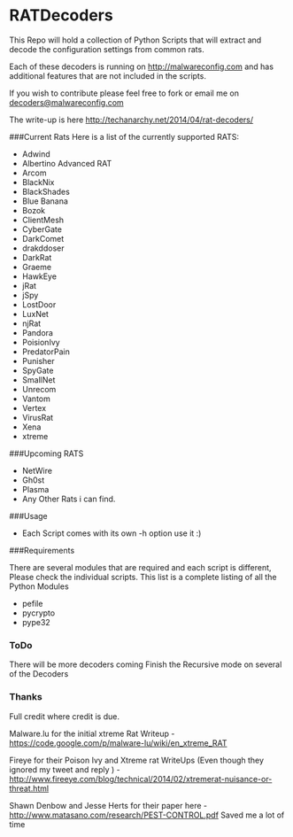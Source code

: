 RATDecoders
===========

This Repo will hold a collection of Python Scripts that will extract and decode the configuration settings from common rats.

Each of these decoders is running on http://malwareconfig.com and has additional features that are not included in the scripts.

If you wish to contribute please feel free to fork or email me on decoders@malwareconfig.com

The write-up is here http://techanarchy.net/2014/04/rat-decoders/

###Current Rats
Here is a list of the currently supported RATS:

- Adwind
- Albertino Advanced RAT
- Arcom
- BlackNix
- BlackShades
- Blue Banana
- Bozok
- ClientMesh
- CyberGate
- DarkComet
- drakddoser
- DarkRat
- Graeme
- HawkEye
- jRat
- jSpy
- LostDoor
- LuxNet
- njRat
- Pandora
- PoisionIvy
- PredatorPain
- Punisher
- SpyGate
- SmallNet
- Unrecom
- Vantom
- Vertex
- VirusRat
- Xena
- xtreme

###Upcoming RATS

- NetWire
- Gh0st
- Plasma
- Any Other Rats i can find.

###Usage

- Each Script comes with its own -h option use it :)

###Requirements

There are several modules that are required and each script is different, Please check the individual scripts. 
This list is a complete listing of all the Python Modules

- pefile
- pycrypto
- pype32

### ToDo

There will be more decoders coming
Finish the Recursive mode on several of the Decoders

### Thanks

Full credit where credit is due. 

Malware.lu for the initial xtreme Rat Writeup - https://code.google.com/p/malware-lu/wiki/en_xtreme_RAT

Fireye for their Poison Ivy and Xtreme rat WriteUps (Even though they ignored my tweet and reply ) - http://www.fireeye.com/blog/technical/2014/02/xtremerat-nuisance-or-threat.html

Shawn Denbow and Jesse Herts for their paper here - http://www.matasano.com/research/PEST-CONTROL.pdf Saved me a lot of time 
